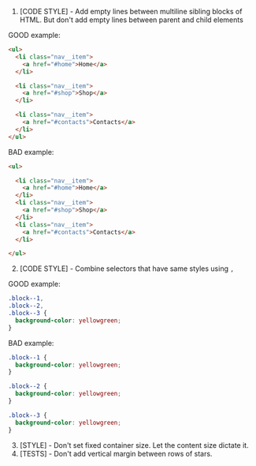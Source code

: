 1. [CODE STYLE] - Add empty lines between multiline sibling blocks of HTML.
But don't add empty lines between parent and child elements

GOOD example:
```html
<ul>
  <li class="nav__item">
    <a href="#home">Home</a>
  </li>

  <li class="nav__item">
    <a href="#shop">Shop</a>
  </li>

  <li class="nav__item">
    <a href="#contacts">Contacts</a>
  </li>
</ul>
```
BAD example:
```html
<ul>

  <li class="nav__item">
    <a href="#home">Home</a>
  </li>
  <li class="nav__item">
    <a href="#shop">Shop</a>
  </li>
  <li class="nav__item">
    <a href="#contacts">Contacts</a>
  </li>

</ul>
```

2. [CODE STYLE] - Combine selectors that have same styles using `,`

GOOD example:
```css
.block--1,
.block--2,
.block--3 {
  background-color: yellowgreen;
}
```

BAD example:
```css
.block--1 {
  background-color: yellowgreen;
}

.block--2 {
  background-color: yellowgreen;
}

.block--3 {
  background-color: yellowgreen;
}
```

3. [STYLE] - Don't set fixed container size. Let the content size dictate it.
4. [TESTS] - Don't add vertical margin between rows of stars.
